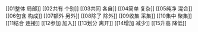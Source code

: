 [[01整体 局部]]
[[02共有 个别]]
[[03共同 各自]]
[[04简单 复杂]]
[[05纯净 混合]]
[[06包含 构成]]
[[07额外 另外]]
[[08除了 除外]]
[[09收集 采集]]
[[10集中 聚集]]
[[11结合 连接]]
[[12参加 加入]]
[[13划分 离开]]
[[14增加 减少]]
[[15升高 降低]]
